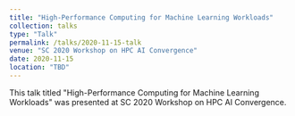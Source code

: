 ```yaml
---
title: "High-Performance Computing for Machine Learning Workloads"
collection: talks
type: "Talk"
permalink: /talks/2020-11-15-talk
venue: "SC 2020 Workshop on HPC AI Convergence"
date: 2020-11-15
location: "TBD"
---
```


This talk titled "High-Performance Computing for Machine Learning Workloads" was presented at SC 2020 Workshop on HPC AI Convergence.
